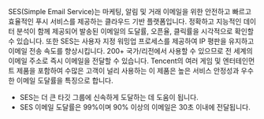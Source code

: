 SES(Simple Email Service)는 마케팅, 알림 및 거래 이메일을 위한 안전하고 빠르고 효율적인 푸시 서비스를 제공하는 클라우드 기반 플랫폼입니다. 정확하고 지능적인 데이터 분석이 함께 제공되어 발송된 이메일의 도달률, 오픈율, 클릭률을 시각적으로 확인할 수 있습니다. 또한 SES는 사용자 지정 워밍업 프로세스를 제공하여 IP 평판을 유지하고 이메일 전송 속도를 향상시킵니다. 200+ 국가/리전에서 사용할 수 있으므로 전 세계의 이메일 주소로 즉시 이메일을 전달할 수 있습니다. Tencent의 여러 게임 및 엔터테인먼트 제품을 포함하여 수많은 고객이 널리 사용하는 이 제품은 높은 서비스 안정성과 우수한 이메일 도달률을 특징으로 합니다.

- SES는 더 큰 타깃 그룹에 신속하게 도달하는 데 도움이 됩니다.
- SES 이메일 도달률은 99%이며 90% 이상의 이메일은 30초 이내에 전달됩니다.


